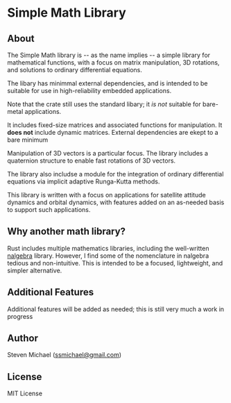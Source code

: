 # Simple Math Library

## About

The Simple Math library is -- as the name implies -- a simple library for mathematical functions, with a focus on matrix manipulation, 3D rotations, and solutions to ordinary differential equations.

The libary has minimmal external dependencies, and is intended to be suitable for use in high-reliability embedded applications.

Note that the crate still uses the standard libary; it *is not* suitable for bare-metal applications.

It includes fixed-size matrices and associated functions for manipulation.  It **does not** include dynamic matrices.  External dependencies are ekept to a bare minimum

Manipulation of 3D vectors is a particular focus. The library includes a quaternion structure to enable
fast rotations of 3D vectors. 

The library also includse a module for the integration of ordinary differential equations via implicit 
adaptive Runga-Kutta methods.  

This library is written with a focus on applications for satellite attitude dynamics and orbital dynamics, with features added on an as-needed basis to support such applications.

## Why another math library?

Rust includes multiple mathematics libraries, including the well-written [nalgebra](https://docs.rs/nalgebra/latest/nalgebra/) library.  However, I find some of the nomenclature in nalgebra tedious and non-intuitive.  This is intended to be a focused, lightweight, and simpler alternative.

## Additional Features

Additional features will be added as needed; this is still very much a work in progress

## Author

Steven Michael (ssmichael@gmail.com)

## License

MIT License